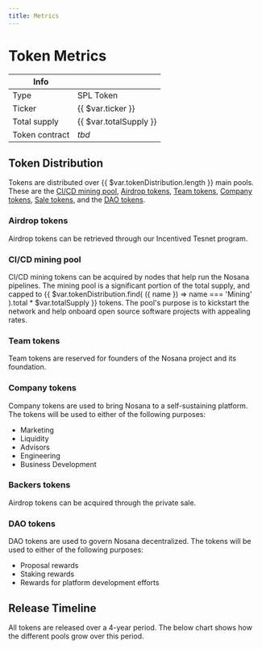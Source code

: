 ```yaml
---
title: Metrics
---
```


# Token Metrics

|Info||
| --- | --- |
| Type | SPL Token |
| Ticker |  {{ $var.ticker }} |
| Total supply | {{ $var.totalSupply }} |
| Token contract | *tbd* |

## Token Distribution

Tokens are distributed over {{ $var.tokenDistribution.length }} main pools. 
These are the 
[CI/CD mining pool](#ci-cd-mining-pool),
[Airdrop tokens](#airdrop-tokens),
[Team tokens](#team-tokens), 
[Company tokens](#company-tokens), 
[Sale tokens](#sale-tokens), and the
[DAO tokens](#dao-tokens).

<TokenDistribution/>

### Airdrop tokens

<TokenDescription pool='Airdrop'/>

Airdrop tokens can be retrieved through our Incentived Tesnet program.

### CI/CD mining pool

<TokenDescription pool='Mining'/>

CI/CD mining tokens can be acquired by nodes that help run the Nosana pipelines.
The mining pool is a significant portion of the total supply, and capped to 
{{ $var.tokenDistribution.find( ({ name }) => name === 'Mining' ).total * $var.totalSupply }}
tokens. 
The pool's purpose is to kickstart the network and help onboard open source software projects with appealing rates.  

### Team tokens

<TokenDescription pool='Team'/>

Team tokens are reserved for founders of the Nosana project and its foundation.

### Company tokens

<TokenDescription pool='Company'/>

Company tokens are used to bring Nosana to a self-sustaining platform. 
The tokens will be used to either of the following purposes:

- Marketing
- Liquidity
- Advisors
- Engineering
- Business Development

### Backers tokens

<TokenDescription pool='Backers'/>

Airdrop tokens can be acquired through the private sale.

### DAO tokens

<TokenDescription pool='DAO'/>

DAO tokens are used to govern Nosana decentralized.
The tokens will be used to either of the following purposes:

- Proposal rewards
- Staking rewards
- Rewards for platform development efforts

## Release Timeline

All tokens are released over a 4-year period. 
The below chart shows how the different pools grow over this period.

<ReleaseTimeline/>

